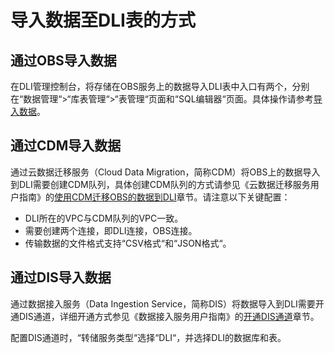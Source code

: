 # 导入数据至DLI表的方式<a name="dli_01_0420"></a>

## 通过OBS导入数据<a name="section133251856125910"></a>

在DLI管理控制台，将存储在OBS服务上的数据导入DLI表中入口有两个，分别在“数据管理“\>“库表管理“\>“表管理“页面和“SQL编辑器“页面。具体操作请参考[导入数据](导入数据.md)。

## 通过CDM导入数据<a name="section28435121978"></a>

通过云数据迁移服务（Cloud Data Migration，简称CDM）将OBS上的数据导入到DLI需要创建CDM队列，具体创建CDM队列的方式请参见《云数据迁移服务用户指南》的[使用CDM迁移OBS的数据到DLI](https://support.huaweicloud.com/usermanual-cdm/cdm_01_0080.html)章节。请注意以下关键配置：

-   DLI所在的VPC与CDM队列的VPC一致。
-   需要创建两个连接，即DLI连接，OBS连接。
-   传输数据的文件格式支持“CSV格式“和“JSON格式“。

## 通过DIS导入数据<a name="section85731517984"></a>

通过数据接入服务（Data Ingestion Service，简称DIS）将数据导入到DLI需要开通DIS通道，详细开通方式参见《数据接入服务用户指南》的[开通DIS通道](https://support.huaweicloud.com/usermanual-dis/dis_01_0601.html)章节。

配置DIS通道时，“转储服务类型“选择“DLI“，并选择DLI的数据库和表。

